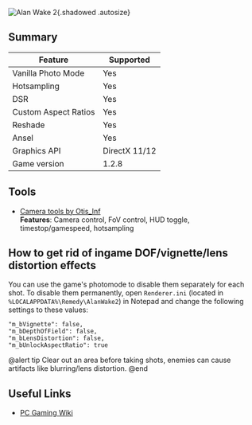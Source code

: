 ![Alan Wake 2](Images\AW2.png "Shot by IronGauntlet"){.shadowed .autosize}

## Summary

Feature | Supported
--|--
Vanilla Photo Mode | Yes
Hotsampling | Yes
DSR | Yes
Custom Aspect Ratios | Yes
Reshade | Yes
Ansel | Yes
Graphics API | DirectX 11/12
Game version | 1.2.8
 
## Tools

* [Camera tools by Otis_Inf](https://opm.fransbouma.com/Cameras/alanwake2.htm)  
**Features**: Camera control, FoV control, HUD toggle, timestop/gamespeed, hotsampling

## How to get rid of ingame DOF/vignette/lens distortion effects

You can use the game's photomode to disable them separately for each shot. To disable them permanently, open `Renderer.ini` 
(located in `%LOCALAPPDATA%\Remedy\AlanWake2`) in Notepad and change the following settings to these values:

```
"m_bVignette": false,
"m_bDepthOfField": false,
"m_bLensDistortion": false,
"m_bUnlockAspectRatio": true
```

@alert tip
Clear out an area before taking shots, enemies can cause artifacts like blurring/lens distortion.
@end

## Useful Links

* [PC Gaming Wiki](https://pcgamingwiki.com/wiki/Alan_Wake_II)